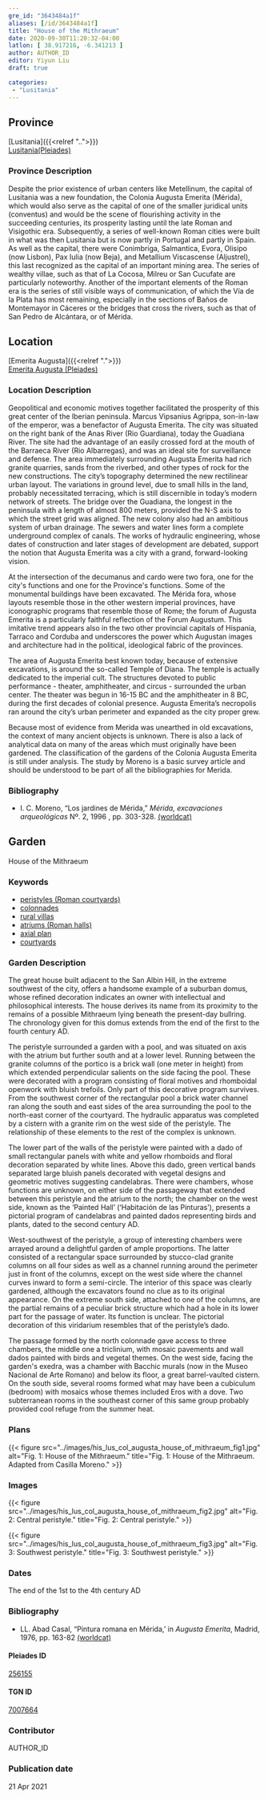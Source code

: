 ```yaml
---
gre_id: "3643484a1f"
aliases: [/id/3643484a1f]
title: "House of the Mithraeum"
date: 2020-09-30T11:20:32-04:00
latlon: [ 38.917216, -6.341213 ]
author: AUTHOR_ID
editor: Yiyun Liu
draft: true

categories:
 - "Lusitania"
---
```


## Province

[Lusitania]({{<relref "..">}})  
[Lusitania(Pleiades)](https://pleiades.stoa.org/places/1101)

### Province Description
Despite the prior existence of urban centers like Metellinum, the capital of Lusitania was a new foundation, the Colonia Augusta Emerita (Mérida), which would also serve as the capital of one of the smaller juridical units (conventus) and would be the scene of flourishing activity in the succeeding centuries, its prosperity lasting until the late Roman and Visigothic era.  Subsequently, a series of well-known Roman cities were built in what was then Lusitania but is now partly in Portugal and partly in Spain. As well as the capital, there were Conimbriga, Salmantica, Evora, Olisipo (now Lisbon), Pax Iulia (now Beja), and Metallium Viscascense (Aljustrel), this last recognized as the capital of an important mining area. The series of wealthy villae, such as that of La Cocosa, Milreu or San Cucufate are particularly noteworthy.  Another of the important elements of the Roman era is the series of still visible ways of communication, of which the Vía de la Plata has most remaining, especially in the sections of Baños de Montemayor in Cáceres or the bridges that cross the rivers, such as that of San Pedro de Alcántara, or of Mérida.


## Location

[Emerita Augusta]({{<relref ".">}}) \
[Emerita Augusta (Pleiades)](https://pleiades.stoa.org/places/256155)

### Location Description
Geopolitical and economic motives together facilitated the prosperity of this great center of the Iberian peninsula. Marcus Vipsanius Agrippa, son-in-law of the emperor, was a benefactor of Augusta Emerita. The city was situated on the right bank of the Anas River (Rio Guardiana), today the Guadiana River. The site had the advantage of an easily crossed ford at the mouth of the Barraeca River (Rio Albarregas), and was an ideal site for surveillance and defense.  The area immediately surrounding Augusta Emerita had rich granite quarries, sands from the riverbed, and other types of rock for the new constructions.  The city’s topography determined the new rectilinear urban layout.  The variations in ground level, due to small hills in the land, probably necessitated terracing, which is still discernible in today’s modern network of streets. The bridge over the Guadiana, the longest in the peninsula with a length of almost 800 meters, provided the N-S axis to which the street grid was aligned. The new colony also had an ambitious system of urban drainage. The sewers and water lines form a complete underground complex of canals. The works of hydraulic engineering, whose dates of construction and later stages of development are debated, support the notion that Augusta Emerita was a city with a grand, forward-looking vision.

At the intersection of the decumanus and cardo were two fora, one for the city's functions and one for the Province's functions. Some of the monumental buildings have been excavated. The Mérida fora, whose layouts resemble those in the other western imperial provinces, have iconographic programs that resemble those of Rome; the forum of Augusta Emerita is a particularly faithful reflection of the Forum Augustum. This imitative trend appears also in the two other provincial capitals of Hispania, Tarraco and Corduba and underscores the power which Augustan images and architecture had in the political, ideological fabric of the provinces.

The area of Augusta Emerita best known today, because of extensive excavations, is around the so-called Temple of Diana. The temple is actually dedicated to the imperial cult. The structures devoted to public performance - theater, amphitheater, and circus - surrounded the urban center. The theater was begun in 16-15 BC and the amphitheater in 8 BC, during the first decades of colonial presence. Augusta Emerita’s necropolis ran around the city’s urban perimeter and expanded as the city proper grew.

Because most of evidence from Merida was unearthed in old excavations, the context of many ancient objects is unknown. There is also a lack of analytical data on many of the areas which must originally have been gardened. The classification of the gardens of the Colonia Augusta Emerita is still under analysis. The study by Moreno is a basic survey article and should be understood to be part of all the bibliographies for Merida.


### Bibliography
- I. C. Moreno, “Los jardines de Mérida,” *Mérida, excavaciones arqueológicas* Nº. 2, 1996 , pp. 303-328. [(worldcat)](http://www.worldcat.org/oclc/225047612)

<!--### Location Description-->

<!-- LEAVE THIS BLANK FOR NOW -->

<!--## Sublocation-->

<!--
[AREA WITHIN LOCATION, LIKE “PALATINE HILL”](GEOREFERENCE LINK)
A sublocation is any area larger than an individual garden, but located within a location. I would always try to include a link to a controlled vocabulary here if possible. This ID may well be different from the Garden ID, e.g., Pompeii versus a Garden in one of the houses which has its own Pleiades ID.
-->

<!--### Sublocation Description-->

<!-- DESCRIPTION -->

## Garden

House of the Mithraeum

### Keywords

- [peristyles (Roman courtyards)](http://vocab.getty.edu/page/aat/300004029)
- [colonnades](http://vocab.getty.edu/page/aat/300002613)
- [rural villas](#)
- [atriums (Roman halls)](http://vocab.getty.edu/page/aat/300004097)
- [axial plan](http://vocab.getty.edu/page/aat/300121971)
- [courtyards](http://vocab.getty.edu/page/aat/300004095)

### Garden Description

The great house built adjacent to the San Albin Hill, in the extreme southwest of the city, offers a handsome example of a suburban domus, whose refined decoration indicates an owner with intellectual and philosophical interests. The house derives its name from its proximity to the remains of a possible Mithraeum lying beneath the present-day bullring. The chronology given for this domus extends from the end of the first to the fourth century AD.

The peristyle surrounded a garden with a pool, and was situated on axis with the atrium but further south and at a lower level. Running between the granite columns of the portico is a brick wall (one meter in height) from which extended perpendicular salients on the side facing the pool. These were decorated with a program consisting of floral motives and rhomboidal openwork with bluish trefoils. Only part of this decorative program survives. From the southwest corner of the rectangular pool a brick water channel ran along the south and east sides of the area surrounding the pool to the north-east corner of the courtyard. The hydraulic apparatus was completed by a cistern with a granite rim on the west side of the peristyle. The relationship of these elements to the rest of the complex is unknown.

The lower part of the walls of the peristyle were painted with a dado of small rectangular panels with white and yellow rhomboids and floral decoration separated by white lines. Above this dado, green vertical bands separated large bluish panels decorated with vegetal designs and geometric motives suggesting candelabras. There were chambers, whose functions are unknown, on either side of the passageway that extended between this peristyle and the atrium to the north; the chamber on the west side, known as the ‘Painted Hall’ (‘Habitación de las Pinturas’), presents a pictorial program of candelabras and painted dados representing birds and plants, dated to the second century AD.

West-southwest of the peristyle, a group of interesting chambers were arrayed around a delightful garden of ample proportions. The latter consisted of a rectangular space surrounded by stucco-clad granite columns on all four sides as well as a channel running around the perimeter just in front of the columns, except on the west side where the channel curves inward to form a semi-circle. The interior of this space was clearly gardened, although the excavators found no clue as to its original appearance. On the extreme south side, attached to one of the columns, are the partial remains of a peculiar brick structure which had a hole in its lower part for the passage of water. Its function is unclear. The pictorial decoration of this viridarium resembles that of the peristyle’s dado.

The passage formed by the north colonnade gave access to three chambers, the middle one a triclinium, with mosaic pavements and wall dados painted with birds and vegetal themes. On the west side, facing the garden's exedra, was a chamber with Bacchic murals (now in the Museo Nacional de Arte Romano) and below its floor, a great barrel-vaulted cistern. On the south side, several rooms formed what may have been a cubiculum (bedroom) with mosaics whose themes included Eros with a dove. Two subterranean rooms in the southeast corner of this same group probably provided cool refuge from the summer heat.

<!--
{{< figure src="IMG_URL" alt="ALT_TEXT" title="CAPTION" >}}
-->

### Plans

{{< figure src="../images/his_lus_col_augusta_house_of_mithraeum_fig1.jpg" alt="Fig. 1: House of the Mithraeum." title="Fig. 1: House of the Mithraeum. Adapted from Casilla Moreno." >}}

### Images

{{< figure src="../images/his_lus_col_augusta_house_of_mithraeum_fig2.jpg" alt="Fig. 2: Central peristyle." title="Fig. 2: Central peristyle." >}}

{{< figure src="../images/his_lus_col_augusta_house_of_mithraeum_fig3.jpg" alt="Fig. 3: Southwest peristyle." title="Fig. 3: Southwest peristyle." >}}

### Dates

The end of the 1st to the 4th century AD

### Bibliography

*   LL. Abad Casal, “Pintura romana en Mérida,’ in *Augusta Emerita*, Madrid, 1976, pp. 163-82 [(worldcat)](http://www.worldcat.org/oclc/180625207)

<!--#### Periodo ID-->

<!-- [PERIODO_ID](https://pleiades.stoa.org/places/PLEIADES_ID) -->

#### Pleiades ID

[256155](https://pleiades.stoa.org/places/256155)

#### TGN ID

[7007664](http://vocab.getty.edu/page/tgn/7007664)

### Contributor

AUTHOR_ID

### Publication date


21 Apr 2021

<!--### Related articles-->

<!-- Links to other related articles. Leave blank for now -->